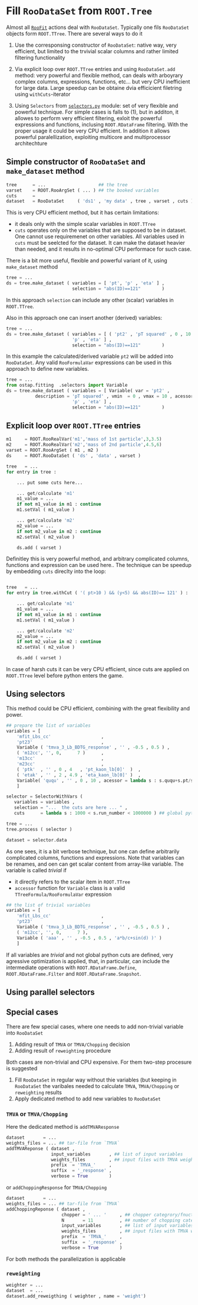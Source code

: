 # Fill `RooDataSet` from `ROOT.Tree`

Almost all [`RooFit`](https://root.cern.ch/roofit) actions deal with `RooDataSet`. Typically one fils `RooDataSet` objects form `ROOT.TTree`. There are several  ways to do it 


1.  Use the corresponsing constructor of `RooDataSet`: native way, very efficient, but limited to the trvivial scalar columns and rather limited filtering functionality   

2.  Via explicit loop over `ROOT.TTree` entries and using `RooDataSet.add` method: very powerful and flexible method, can deals with arboyrary complex columns, expressions,  functions, etc...  but very CPU  inefficient for large data. Large speedup can be obtaine dvia efficicient filetring using `withCuts`-iterator

3.  Using `Selectors` from [`selectors.py`](./selectors.py) module: set of very flexible and powerful technique. For simple cases is falls to (1), but in additon, it allowes to perform very  efficient filtering, exloit the powerful expressions and functions, inclusing `ROOT.RDataFrame` filtering. With the proper usage it could be very CPU efficient.  In addition it allows powerful paralellization, exploiting multicore and multiprocessor architechture

## Simple constructor of `RooDataSet`  and `make_dataset` method 

```python
tree      = ...                    ## the tree
varset    = ROOT.RooArgSet ( ... ) ## the booked variables 
cuts      = 
dataset   = RooDataSet     ( 'ds1' , 'my data' , tree , varset , cuts ) 
```
This is very CPU efficient method, but it has certain limitations: 
 - it deals only with the simple scalar variables in `ROOT.TTree`
 - `cuts` operates only on the variables that are supposed to be in dataset. One cannot use requiremenet on other variables. All variables used in `cuts` must be seelcted for the dataset. It can make the dataset heavier than needed, and it  results in no-optimal CPU performace for such case. 

There is a bit more useful, flexible and powerful variant of it, using `make_dataset` method 

```python
tree = ...
ds = tree.make_dataset ( variables = [ 'pt', 'p' , 'eta' ] , 
                         selection = "abs(ID)==121"        )
``` 
In this approach `selection` can include any  other (scalar) variables in `ROOT.TTree`. 

Also in this approach one can insert another (derived) variables:
```python
tree = ...
ds = tree.make_dataset ( variables = [ ( 'pt2' , 'pT squared' , 0 , 10 , 'pt*pt' ) , 
                         'p' , 'eta' ] , 
                         selection = "abs(ID)==121"        )
``` 
In this example the calculated/derived variable `pt2` will be added into `RooDataSet`.
Any valid `RooFormulaVar` expressions can be used in this approach to define new variables. 
```python
tree = ...
from ostap.fitting  .selectors import Variable 
ds = tree.make_dataset ( variables = [ Variable( var = 'pt2' , 
           description = 'pT squared' , vmin  = 0 , vmax = 10 , acessor = 'pt*pt' ) , 
                         'p' , 'eta' ] , 
                         selection = "abs(ID)==121"        )
``` 

## Explicit loop over `ROOT.TTree` entries 

```python
m1     = ROOT.RooRealVar('m1','mass of 1st particle',3,3.5)
m2     = ROOT.RooRealVar('m2','mass of 2nd particle',4.5,6)
varset = ROOT.RooArgSet ( m1 , m2 )
ds     = ROOT.RooDataSet ( 'ds' , 'data' , varset )  

tree   = ...
for entry in tree :

    ... put some cuts here... 

    ... get/calculate 'm1'
    m1_value = ...
    if not m1_value in m1 : continue 
    m1.setVal ( m1_value ) 

    ... get/calculate 'm2'
    m2_value = ...
    if not m2_value in m2 : continue 
    m2.setVal ( m2_value ) 

    ds.add ( varset )  
```
Definitley this is very powerful method, and arbitrary complicated columns,
functions and expression can be used here..
The technique can be speedup by embedding `cuts` direclty into the loop:

```python

tree   = ...
for entry in tree.withCut ( '( pt>10 ) && (y<5) && abs(ID)== 121' ) :

    ... get/calculate 'm1'
    m1_value = ...
    if not m1_value in m1 : continue 
    m1.setVal ( m1_value ) 

    ... get/calculate 'm2'
    m2_value = ...
    if not m2_value in m2 : continue 
    m2.setVal ( m2_value ) 

    ds.add ( varset )  
```
In case of  harsh cuts it can be very CPU efficient, since cuts are applied 
on `ROOT.TTree` level before python enters the game. 


## Using selectors
This method could be CPU efficient, combining with the great flexibility and power. 

```python
## prepare the list of variables 
variables = [  
    'mfit_Lbs_cc'                   ,
    'pt23'                          ,
    Variable ( 'tmva_3_Lb_BDTG_response' , '' , -0.5 , 0.5 ) ,
    ( 'm12cc', '', 0,      7 )      ,
    'm13cc'                         ,
    'm23cc'                         ,
    ( 'ptk'  , '' , 0 , 4   , 'pt_kaon_lb[0]'  )  ,
    ( 'etak' , '' , 2 , 4.9 , 'eta_kaon_lb[0]' )  ,  
    Variable( 'ququ' , '' , 0 , 10 , acessor = lambda s : s.ququ+s.pt/s.eta )  ,  
    ]

selector = SelectorWithVars ( 
   variables = variables ,
   selection = "...  the cuts are here ... " ,      
   cuts      = lambda s : 1000 < s.run_number < 1000000 ) ## global python cuts 

tree = ...
tree.process ( selector ) 

dataset = selector.data 
```
As one sees, it is a bit verbose technique, 
but one can define arbitrarily complicated columns, functions and expressions.
Note that variables can be renames, and oen can get scalar content from 
array-like variable. 
The  variable is called *trivial* if 
 - it directly refers to the scalar item in `ROOT.TTree`
 - `accessor` function for `Variable` class is a valid `TTreeFormula/RooFormulaVar` expression

```python
## the list of trivial variables 
variables = [  
    'mfit_Lbs_cc'                   ,
    'pt23'                          ,
    Variable ( 'tmva_3_Lb_BDTG_response' , '' , -0.5 , 0.5 ) ,
    ( 'm12cc', '', 0,      7 ),
    Variable ( 'aaa' , '' , -0.5 , 0.5 , 'a*b/c+sin(d) )' ) 
    ]
```

If all variables are  *trivial* and not global python cuts are defined,  very agressive optimization is applied, that, in particular, can include the intermediate 
operations with `ROOT.RDataFrame.Define`, `ROOT.RDataFrame.Filter` and `ROOT.RDataFrame.Snapshot`.

## Using parallel selectors



## Special cases 

There are few special cases, where one needs to add non-trivial variable into `RooDataSet`

1. Adding result of `TMVA` or `TMVA/Chopping` decision 
2. Adding result of `reweighting` procedure 

Both cases are non-trivial and CPU expensive. 
For them two-step procesure is suggested 
1. Fill `RooDataSet` in regular way without thie variables (but keeping in `RooDataSet` the varibales needed to calculate `TMVA`, `TMVA/Chopping` or `reweighting` results
2. Apply dedicated method to add new variables to `RooDataSet`

###  `TMVA` or `TMVA/Chopping` 

Here the dedicated method is `addTMVAResponse`

```python
dataset       = ...
weights_files = ... ## tar-file from `TMVA`
addTMVAReponse ( dataset , 
                 input_variables       , ## list of input variables 
                 weights_files         , ## input files with TMVA weights 
                 prefix  = 'TMVA_'     , 
                 suffix  = '_response' ,
                 verbose = True        )
```
 or `addChoppingResponse` for `TMVA/Chopping`
```python
dataset       = ...
weights_files = ... ## tar-file from `TMVA`
addChoppingReponse ( dataset , 
                     chopper = ' ... '     , ## chopper categrory/fnuction 
                     N       = 11          , ## number of chopping categories 
                     input_variables       , ## list of input variables 
                     weights_files         , ## input files with TMVA weights 
                     prefix  = 'TMVA_'     , 
                     suffix  = '_response' ,
                     verbose = True        )
```
For both methods the parallelization is applicable 


###  `reweighting`

```python
weighter = ...
dataset  = ...
dataset.add_reweigthing ( weighter , name = 'weight')
```
 
